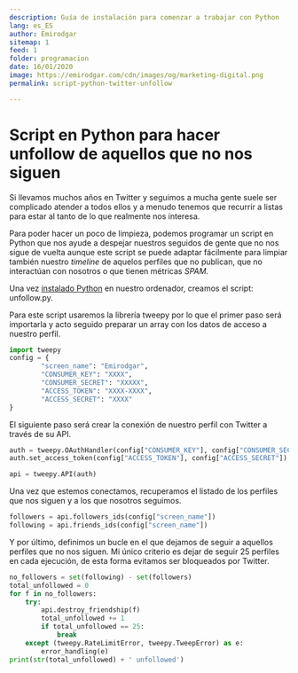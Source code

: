 ```yaml
---
description: Guía de instalación para comenzar a trabajar con Python
lang: es_ES
author: Emirodgar
sitemap: 1
feed: 1
folder: programacion
date: 16/01/2020
image: https://emirodgar.com/cdn/images/og/marketing-digital.png
permalink: script-python-twitter-unfollow

---
```


# Script en Python para hacer unfollow de aquellos que no nos siguen

Si llevamos muchos años en Twitter y seguimos a mucha gente suele ser complicado atender a todos ellos y a menudo tenemos que recurrir a listas para estar al tanto de lo que realmente nos interesa.

Para poder hacer un poco de limpieza, podemos programar un script en Python que nos ayude a despejar nuestros seguidos de gente que no nos sigue de vuelta aunque este script se puede adaptar fácilmente para limpiar también nuestro *timeline* de aquelos perfiles que no publican, que no interactúan con nosotros o que tienen métricas *SPAM*. 

Una vez [instalado Python](https://emirodgar.com/instalar-python) en nuestro ordenador, creamos el script: unfollow.py.

Para este script usaremos la librería tweepy por lo que el primer paso será importarla y acto seguido preparar un array con los datos de acceso a nuestro perfil.

```python
import tweepy
config = {
        "screen_name": "Emirodgar",
        "CONSUMER_KEY": "XXXX",
        "CONSUMER_SECRET": "XXXXX",
        "ACCESS_TOKEN": "XXXX-XXXX",
        "ACCESS_SECRET": "XXXX"
}
```
El siguiente paso será crear la conexión de nuestro perfil con Twitter a través de su API.

```python
auth = tweepy.OAuthHandler(config["CONSUMER_KEY"], config["CONSUMER_SECRET"])
auth.set_access_token(config["ACCESS_TOKEN"], config["ACCESS_SECRET"])

api = tweepy.API(auth)
```

Una vez que estemos conectamos, recuperamos el listado de los perfiles que nos siguen y a los que nosotros seguimos.

```python
followers = api.followers_ids(config["screen_name"])
following = api.friends_ids(config["screen_name"])
```

Y por último, definimos un bucle en el que dejamos de seguir a aquellos perfiles que no nos siguen. Mi único criterio es dejar de seguir 25 perfiles en cada ejecución, de esta forma evitamos ser bloqueados por Twitter.

```python
no_followers = set(following) - set(followers)
total_unfollowed = 0
for f in no_followers:
    try:
        api.destroy_friendship(f)
        total_unfollowed += 1
        if total_unfollowed == 25:
            break
    except (tweepy.RateLimitError, tweepy.TweepError) as e:
        error_handling(e)
print(str(total_unfollowed) + ' unfollowed')
```

<!--stackedit_data:
eyJoaXN0b3J5IjpbNjc2ODE1ODgzLDE1MjgxMDYwNTMsLTQyMD
A0MTI0NF19
-->